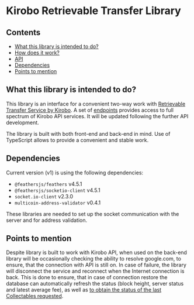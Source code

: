 # Kirobo Retrievable Transfer Library

## Contents

- [What this library is intended to do?](#What-this-library-is-intended-to-do?)
- [How does it work?](api/how_does_it_work#How-does-it-work?)
- [API](api/README.md)
- [Dependencies](#Dependencies)
- [Points to mention](#Points-to-mention)

## What this library is intended to do?

This library is an interface for a convenient two-way work with [Retrievable Transfer Service by Kirobo](https://kirobo.io/retrievable-transfer/). A set of [endpoints](api/endpoints.md#API-Endpoints) provides access to full spectrum of Kirobo API services. It will be updated following the further API development.

The library is built with both front-end and back-end in mind. Use of TypeScript allows to provide a convenient and stable work.

## Dependencies

Current version (v1) is using the following dependencies:

- `@feathersjs/feathers` v4.5.1
- `@feathersjs/socketio-client` v4.5.1
- `socket.io-client` v2.3.0
- `multicoin-address-validator` v0.4.1

These libraries are needed to set up the socket communication with the server and for address validation.

## Points to mention

Despite library is built to work with Kirobo API, when used on the back-end library will be occasionally checking the ability to resolve google.com, to ensure, that the connection with API is still on. In case of failure, the library will disconnect the service and reconnect when the Internet connection is back. This is done to ensure, that in case of connection restore the database can automatically refresh the status (block height, server status and latest average fee), as well as [to obtain the status of the last Collectables requested](api/endpoints.md#Caching-of-getCollectables-request).